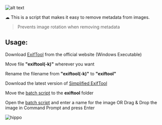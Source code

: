 ![alt text](https://i.imgur.com/kmI1HCV.png)

☁ This is a script that makes it easy to remove metadata from images.

> Prevents image rotation when removing metadata

## Usage:

Download [ExifTool](https://exiftool.org) from the official website (Windows Executable)

Move file **"exiftool(-k)"** wherever you want

Rename the filename from **"exiftool(-k)"** to **"exiftool"**

Download the latest version of [Simplified ExifTool](https://github.com/hypn0dancer/Simplified-ExifTool/releases/download/1.0/Simplified-ExifTool.bat)

Move the [batch script](https://github.com/hypn0dancer/Simplified-ExifTool/releases/download/1.0/Simplified-ExifTool.bat) to the **exiftool** folder

Open the [batch script](https://github.com/hypn0dancer/Simplified-ExifTool/releases/download/1.0/Simplified-ExifTool.bat) and enter a name for the image OR
Drag & Drop the image in Command Prompt and press Enter

![hippo](https://hostsupernew.onlineconverter.com/file/4240c54463063a3195ec0a3a71b06187c1/download)

